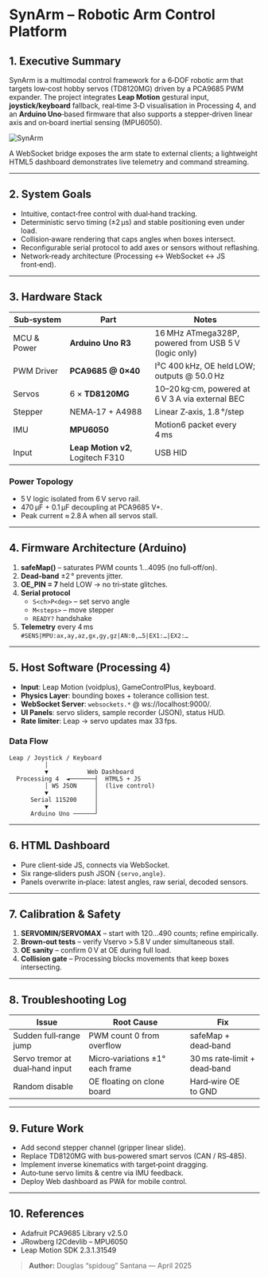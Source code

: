 # SynArm – Robotic Arm Control Platform

## 1. Executive Summary
SynArm is a multimodal control framework for a 6‑DOF robotic arm that targets low‑cost hobby servos (TD8120MG) driven by a PCA9685 PWM expander.  The project integrates **Leap Motion** gestural input, **joystick/keyboard** fallback, real‑time 3‑D visualisation in Processing 4, and an **Arduino Uno**‑based firmware that also supports a stepper‑driven linear axis and on‑board inertial sensing (MPU6050).

![SynArm](https://github.com/user-attachments/assets/cd4f506a-1b62-4e25-994e-5c99400f0eda)


A WebSocket bridge exposes the arm state to external clients; a lightweight HTML5 dashboard demonstrates live telemetry and command streaming.

---

## 2. System Goals
* Intuitive, contact‑free control with dual‑hand tracking.
* Deterministic servo timing (±2 µs) and stable positioning even under load.
* Collision‑aware rendering that caps angles when boxes intersect.
* Reconfigurable serial protocol to add axes or sensors without reflashing.
* Network‑ready architecture (Processing ↔ WebSocket ↔ JS front‑end).

---

## 3. Hardware Stack
| Sub‑system | Part | Notes |
|------------|------|-------|
| MCU & Power | **Arduino Uno R3** | 16 MHz ATmega328P, powered from USB 5 V (logic only) |
| PWM Driver | **PCA9685 @ 0×40** | I²C 400 kHz, OE held LOW; outputs @ 50.0 Hz |
| Servos | 6 × **TD8120MG** | 10–20 kg·cm, powered at 6 V 3 A via external BEC |
| Stepper | NEMA‑17 + A4988 | Linear Z‑axis, 1.8 °/step |
| IMU | **MPU6050** | Motion6 packet every 4 ms |
| Input | **Leap Motion v2**, Logitech F310 | USB HID |

### Power Topology
* 5 V logic isolated from 6 V servo rail.
* 470 µF + 0.1 µF decoupling at PCA9685 V+.
* Peak current ≈ 2.8 A when all servos stall.

---

## 4. Firmware Architecture (Arduino)
1. **safeMap()** – saturates PWM counts 1…4095 (no full‑off/on).
2. **Dead‑band** ±2 ° prevents jitter.
3. **OE_PIN = 7** held LOW → no tri‑state glitches.
4. **Serial protocol**  
   * `S<ch>P<deg>` – set servo angle  
   * `M<steps>` – move stepper  
   * `READY?` handshake
5. **Telemetry** every 4 ms  
   `#SENS|MPU:ax,ay,az,gx,gy,gz|AN:0,…5|EX1:…|EX2:…`

---

## 5. Host Software (Processing 4)
* **Input**: Leap Motion (voidplus), GameControlPlus, keyboard.
* **Physics Layer**: bounding boxes + tolerance collision test.
* **WebSocket Server**: `websockets.*` @ ws://localhost:9000/.
* **UI Panels**: servo sliders, sample recorder (JSON), status HUD.
* **Rate limiter**: Leap → servo updates max 33 fps.

### Data Flow
```text
Leap / Joystick / Keyboard
          │
          ▼           Web Dashboard
  Processing 4  ◄───────┤  HTML5 + JS
          │ WS JSON     │  (live control)
          ▼             │
      Serial 115200     │
          ▼             │
      Arduino Uno ──────┘
```

---

## 6. HTML Dashboard
* Pure client‑side JS, connects via WebSocket.
* Six range‑sliders push JSON `{servo,angle}`.
* Panels overwrite in‑place: latest angles, raw serial, decoded sensors.

---

## 7. Calibration & Safety
1. **SERVOMIN/SERVOMAX** – start with 120…490 counts; refine empirically.
2. **Brown‑out tests** – verify Vservo > 5.8 V under simultaneous stall.
3. **OE sanity** – confirm 0 V at OE during full load.
4. **Collision gate** – Processing blocks movements that keep boxes intersecting.

---

## 8. Troubleshooting Log
| Issue | Root Cause | Fix |
|-------|------------|-----|
| Sudden full‑range jump | PWM count 0 from overflow | safeMap + dead‑band |
| Servo tremor at dual‑hand input | Micro‑variations ±1° each frame | 30 ms rate‑limit + dead‑band |
| Random disable | OE floating on clone board | Hard‑wire OE to GND |

---

## 9. Future Work
* Add second stepper channel (gripper linear slide).
* Replace TD8120MG with bus‑powered smart servos (CAN / RS‑485).
* Implement inverse kinematics with target‑point dragging.
* Auto‑tune servo limits & centre via IMU feedback.
* Deploy Web dashboard as PWA for mobile control.

---

## 10. References
* Adafruit PCA9685 Library v2.5.0
* JRowberg I2Cdevlib – MPU6050
* Leap Motion SDK 2.3.1.31549

> **Author:** Douglas “spidoug” Santana — April 2025

